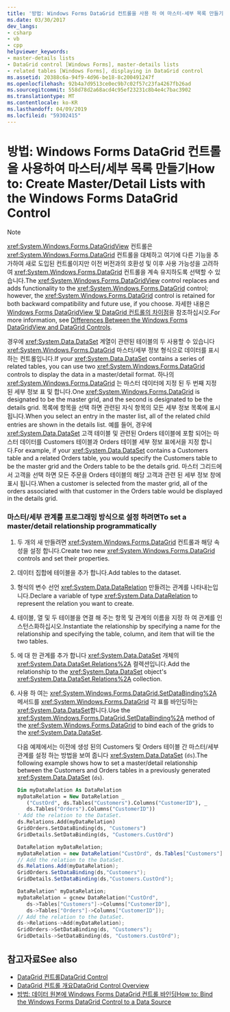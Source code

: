 ```yaml
---
title: '방법: Windows Forms DataGrid 컨트롤을 사용 하 여 마스터-세부 목록 만들기'
ms.date: 03/30/2017
dev_langs:
- csharp
- vb
- cpp
helpviewer_keywords:
- master-details lists
- DataGrid control [Windows Forms], master-details lists
- related tables [Windows Forms], displaying in DataGrid control
ms.assetid: 20388c6a-94f9-4d96-be18-8c200491247f
ms.openlocfilehash: 92b4a7d9513ce0ec9b7c02f57c23fa4267fb26ad
ms.sourcegitcommit: 558d78d2a68acd4c95ef23231c8b4e4c7bac3902
ms.translationtype: MT
ms.contentlocale: ko-KR
ms.lasthandoff: 04/09/2019
ms.locfileid: "59302415"
---
```

# <a name="how-to-create-masterdetail-lists-with-the-windows-forms-datagrid-control"></a><span data-ttu-id="a6526-102">방법: Windows Forms DataGrid 컨트롤을 사용하여 마스터/세부 목록 만들기</span><span class="sxs-lookup"><span data-stu-id="a6526-102">How to: Create Master/Detail Lists with the Windows Forms DataGrid Control</span></span>
> [!NOTE]
>  <span data-ttu-id="a6526-103"><xref:System.Windows.Forms.DataGridView> 컨트롤은 <xref:System.Windows.Forms.DataGrid> 컨트롤을 대체하고 여기에 다른 기능을 추가하여 새로 도입된 컨트롤이지만 이전 버전과의 호환성 및 이후 사용 가능성을 고려하여 <xref:System.Windows.Forms.DataGrid> 컨트롤을 계속 유지하도록 선택할 수 있습니다.</span><span class="sxs-lookup"><span data-stu-id="a6526-103">The <xref:System.Windows.Forms.DataGridView> control replaces and adds functionality to the <xref:System.Windows.Forms.DataGrid> control; however, the <xref:System.Windows.Forms.DataGrid> control is retained for both backward compatibility and future use, if you choose.</span></span> <span data-ttu-id="a6526-104">자세한 내용은 [Windows Forms DataGridView 및 DataGrid 컨트롤의 차이점](differences-between-the-windows-forms-datagridview-and-datagrid-controls.md)을 참조하십시오.</span><span class="sxs-lookup"><span data-stu-id="a6526-104">For more information, see [Differences Between the Windows Forms DataGridView and DataGrid Controls](differences-between-the-windows-forms-datagridview-and-datagrid-controls.md).</span></span>  
  
 <span data-ttu-id="a6526-105">경우에 <xref:System.Data.DataSet> 계열이 관련된 테이블의 두 사용할 수 있습니다 <xref:System.Windows.Forms.DataGrid> 마스터/세부 정보 형식으로 데이터를 표시 하는 컨트롤입니다.</span><span class="sxs-lookup"><span data-stu-id="a6526-105">If your <xref:System.Data.DataSet> contains a series of related tables, you can use two <xref:System.Windows.Forms.DataGrid> controls to display the data in a master/detail format.</span></span> <span data-ttu-id="a6526-106">하나의 <xref:System.Windows.Forms.DataGrid> 는 마스터 데이터에 지정 된 두 번째 지정 된 세부 정보 표 및 합니다.</span><span class="sxs-lookup"><span data-stu-id="a6526-106">One <xref:System.Windows.Forms.DataGrid> is designated to be the master grid, and the second is designated to be the details grid.</span></span> <span data-ttu-id="a6526-107">목록에 항목을 선택 하면 관련된 자식 항목의 모든 세부 정보 목록에 표시 됩니다.</span><span class="sxs-lookup"><span data-stu-id="a6526-107">When you select an entry in the master list, all of the related child entries are shown in the details list.</span></span> <span data-ttu-id="a6526-108">예를 들어, 경우에 <xref:System.Data.DataSet> 고객 테이블 및 관련된 Orders 테이블에 포함 되어는 마스터 데이터를 Customers 테이블과 Orders 테이블 세부 정보 표에서을 지정 합니다.</span><span class="sxs-lookup"><span data-stu-id="a6526-108">For example, if your <xref:System.Data.DataSet> contains a Customers table and a related Orders table, you would specify the Customers table to be the master grid and the Orders table to be the details grid.</span></span> <span data-ttu-id="a6526-109">마스터 그리드에서 고객을 선택 하면 모든 주문을 Orders 테이블의 해당 고객과 관련 된 세부 정보 창에 표시 됩니다.</span><span class="sxs-lookup"><span data-stu-id="a6526-109">When a customer is selected from the master grid, all of the orders associated with that customer in the Orders table would be displayed in the details grid.</span></span>  
  
### <a name="to-set-a-masterdetail-relationship-programmatically"></a><span data-ttu-id="a6526-110">마스터/세부 관계를 프로그래밍 방식으로 설정 하려면</span><span class="sxs-lookup"><span data-stu-id="a6526-110">To set a master/detail relationship programmatically</span></span>  
  
1. <span data-ttu-id="a6526-111">두 개의 새 만들려면 <xref:System.Windows.Forms.DataGrid> 컨트롤과 해당 속성을 설정 합니다.</span><span class="sxs-lookup"><span data-stu-id="a6526-111">Create two new <xref:System.Windows.Forms.DataGrid> controls and set their properties.</span></span>  
  
2. <span data-ttu-id="a6526-112">데이터 집합에 테이블을 추가 합니다.</span><span class="sxs-lookup"><span data-stu-id="a6526-112">Add tables to the dataset.</span></span>  
  
3. <span data-ttu-id="a6526-113">형식의 변수 선언 <xref:System.Data.DataRelation> 만들려는 관계를 나타내는입니다.</span><span class="sxs-lookup"><span data-stu-id="a6526-113">Declare a variable of type <xref:System.Data.DataRelation> to represent the relation you want to create.</span></span>  
  
4. <span data-ttu-id="a6526-114">테이블, 열 및 두 테이블을 연결 해 주는 항목 및 관계의 이름을 지정 하 여 관계를 인스턴스화하십시오.</span><span class="sxs-lookup"><span data-stu-id="a6526-114">Instantiate the relationship by specifying a name for the relationship and specifying the table, column, and item that will tie the two tables.</span></span>  
  
5. <span data-ttu-id="a6526-115">에 대 한 관계를 추가 합니다 <xref:System.Data.DataSet> 개체의 <xref:System.Data.DataSet.Relations%2A> 컬렉션입니다.</span><span class="sxs-lookup"><span data-stu-id="a6526-115">Add the relationship to the <xref:System.Data.DataSet> object's <xref:System.Data.DataSet.Relations%2A> collection.</span></span>  
  
6. <span data-ttu-id="a6526-116">사용 하 여는 <xref:System.Windows.Forms.DataGrid.SetDataBinding%2A> 메서드를 <xref:System.Windows.Forms.DataGrid> 각 표를 바인딩하는 <xref:System.Data.DataSet>합니다.</span><span class="sxs-lookup"><span data-stu-id="a6526-116">Use the <xref:System.Windows.Forms.DataGrid.SetDataBinding%2A> method of the <xref:System.Windows.Forms.DataGrid> to bind each of the grids to the <xref:System.Data.DataSet>.</span></span>  
  
     <span data-ttu-id="a6526-117">다음 예제에서는 이전에 생성 된의 Customers 및 Orders 테이블 간 마스터/세부 관계를 설정 하는 방법을 보여 줍니다 <xref:System.Data.DataSet> (`ds`).</span><span class="sxs-lookup"><span data-stu-id="a6526-117">The following example shows how to set a master/detail relationship between the Customers and Orders tables in a previously generated <xref:System.Data.DataSet> (`ds`).</span></span>  
  
    ```vb  
    Dim myDataRelation As DataRelation  
    myDataRelation = New DataRelation _  
       ("CustOrd", ds.Tables("Customers").Columns("CustomerID"), _  
       ds.Tables("Orders").Columns("CustomerID"))  
    ' Add the relation to the DataSet.  
    ds.Relations.Add(myDataRelation)  
    GridOrders.SetDataBinding(ds, "Customers")  
    GridDetails.SetDataBinding(ds, "Customers.CustOrd")  
    ```  
  
    ```csharp  
    DataRelation myDataRelation;  
    myDataRelation = new DataRelation("CustOrd", ds.Tables["Customers"].Columns["CustomerID"], ds.Tables["Orders"].Columns["CustomerID"]);  
    // Add the relation to the DataSet.  
    ds.Relations.Add(myDataRelation);  
    GridOrders.SetDataBinding(ds,"Customers");  
    GridDetails.SetDataBinding(ds,"Customers.CustOrd");  
    ```  
  
    ```cpp  
    DataRelation^ myDataRelation;  
    myDataRelation = gcnew DataRelation("CustOrd",  
       ds->Tables["Customers"]->Columns["CustomerID"],  
       ds->Tables["Orders"]->Columns["CustomerID"]);  
    // Add the relation to the DataSet.  
    ds->Relations->Add(myDataRelation);  
    GridOrders->SetDataBinding(ds, "Customers");  
    GridDetails->SetDataBinding(ds, "Customers.CustOrd");  
    ```  
  
## <a name="see-also"></a><span data-ttu-id="a6526-118">참고자료</span><span class="sxs-lookup"><span data-stu-id="a6526-118">See also</span></span>

- [<span data-ttu-id="a6526-119">DataGrid 컨트롤</span><span class="sxs-lookup"><span data-stu-id="a6526-119">DataGrid Control</span></span>](datagrid-control-windows-forms.md)
- [<span data-ttu-id="a6526-120">DataGrid 컨트롤 개요</span><span class="sxs-lookup"><span data-stu-id="a6526-120">DataGrid Control Overview</span></span>](datagrid-control-overview-windows-forms.md)
- [<span data-ttu-id="a6526-121">방법: 데이터 원본에 Windows Forms DataGrid 컨트롤 바인딩</span><span class="sxs-lookup"><span data-stu-id="a6526-121">How to: Bind the Windows Forms DataGrid Control to a Data Source</span></span>](how-to-bind-the-windows-forms-datagrid-control-to-a-data-source.md)
